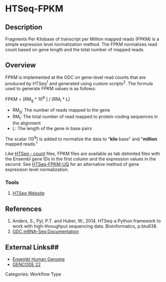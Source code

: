 # HTSeq-FPKM #
## Description ##

Fragments Per Kilobase of transcript per Million mapped reads (FPKM) is a simple expression level normalization method. The FPKM normalizes read count based on gene length and the total number of mapped reads.  

## Overview ##

FPKM is implemented at the GDC on gene-level read counts that are produced by HTSeq<sup>1</sup> and generated using custom scripts<sup>2</sup>. The formula used to generate FPKM values is as follows:

FPKM = [RM<sub>g</sub> * 10<sup>9</sup> ] / [RM<sub>t</sub> * L]

* RM<sub>g</sub>: The number of reads mapped to the gene
* RM<sub>t</sub>: The total number of read mapped to protein-coding sequences in the alignment
* L: The length of the gene in base pairs

The scalar (10<sup>9</sup>) is added to normalize the data to "__kilo__ base" and "__million__ mapped reads."

Like [HTSeq - count](HTSeq-Counts.md) files, FPKM files are available as tab delimited files with the Ensembl gene IDs in the first column and the expression values in the second. See [HTSeq-FPKM-UQ](HTSeq-FPKM-UQ.md) for an alternative method of gene expression level normalization.

### Tools ###
1. [HTSeq Website](http://www-huber.embl.de/users/anders/HTSeq/doc/overview.html)

## References ##
1. Anders, S., Pyl, P.T. and Huber, W., 2014. HTSeq-a Python framework to work with high-throughput sequencing data. Bioinformatics, p.btu638.
2. [GDC mRNA-Seq Documentation](https://docs.gdc.cancer.gov/Data/Bioinformatics_Pipelines/Expression_mRNA_Pipeline/)


## External Links##
* [Ensembl Human Genome](http://www.ensembl.org/Homo_sapiens/Info/Annotation)
* [GENCODE 22](http://www.gencodegenes.org/releases/22.html)

Categories: Workflow Type
